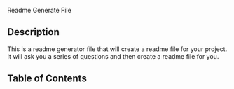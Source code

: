 Readme Generate File
## Description

This is a readme generator file that will create a readme file for your project. It will ask you a series of questions and then create a readme file for you.       

## Table of Contents
